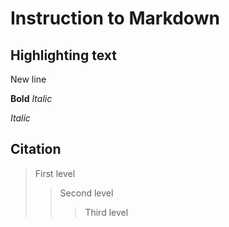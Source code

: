 # Instruction to Markdown

## Highlighting text 

New line 

**Bold**
*Italic*

*Italic*

## Citation
> First level
>> Second level
>>> Third level

